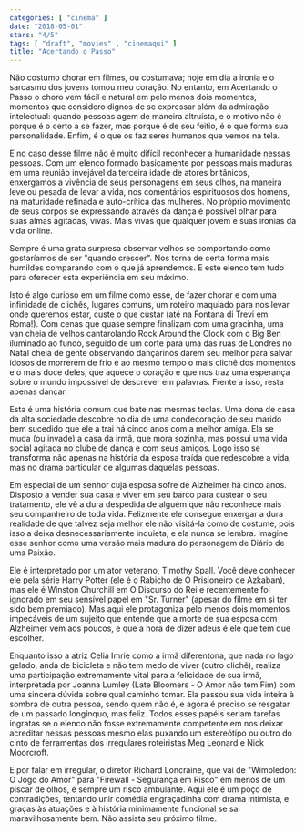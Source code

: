 ```yaml
---
categories: [ "cinema" ]
date: "2018-05-01"
stars: "4/5"
tags: [ "draft", "movies" , "cinemaqui" ]
title: "Acertando o Passo"
---
```

Não costumo chorar em filmes, ou costumava; hoje em dia a ironia e o sarcasmo dos jovens tomou meu coração. No entanto, em Acertando o Passo o choro vem fácil e natural em pelo menos dois momentos, momentos que considero dignos de se expressar além da admiração intelectual: quando pessoas agem de maneira altruísta, e o motivo não é porque é o certo a se fazer, mas porque é de seu feitio, é o que forma sua personalidade. Enfim, é o que os faz seres humanos que vemos na tela.

E no caso desse filme não é muito difícil reconhecer a humanidade nessas pessoas. Com um elenco formado basicamente por pessoas mais maduras em uma reunião invejável da terceira idade de atores britânicos, enxergamos a vivência de seus personagens em seus olhos, na maneira leve ou pesada de levar a vida, nos comentários espirituosos dos homens, na maturidade refinada e auto-crítica das mulheres. No próprio movimento de seus corpos se expressando através da dança é possível olhar para suas almas agitadas, vivas. Mais vivas que qualquer jovem e suas ironias da vida online.

Sempre é uma grata surpresa observar velhos se comportando como gostaríamos de ser "quando crescer". Nos torna de certa forma mais humildes comparando com o que já aprendemos. E este elenco tem tudo para oferecer esta experiência em seu máximo.

Isto é algo curioso em um filme como esse, de fazer chorar e com uma infinidade de clichês, lugares comuns, um roteiro maquiado para nos levar onde queremos estar, custe o que custar (até na Fontana di Trevi em Roma!). Com cenas que quase sempre finalizam com uma gracinha, uma van cheia de velhos cantarolando Rock Around the Clock com o Big Ben iluminado ao fundo, seguido de um corte para uma das ruas de Londres no Natal cheia de gente observando dançarinos darem seu melhor para salvar idosos de morrerem de frio é ao mesmo tempo o mais clichê dos momentos e o mais doce deles, que aquece o coração e que nos traz uma esperança sobre o mundo impossível de descrever em palavras. Frente a isso, resta apenas dançar.

Esta é uma história comum que bate nas mesmas teclas. Uma dona de casa da alta sociedade descobre no dia de uma condecoração de seu marido bem sucedido que ele a trai há cinco anos com a melhor amiga. Ela se muda (ou invade) a casa da irmã, que mora sozinha, mas possui uma vida social agitada no clube de dança e com seus amigos. Logo isso se transforma não apenas na história da esposa traída que redescobre a vida, mas no drama particular de algumas daquelas pessoas.

Em especial de um senhor cuja esposa sofre de Alzheimer há cinco anos. Disposto a vender sua casa e viver em seu barco para custear o seu tratamento, ele vê a dura despedida de alguém que não reconhece mais seu companheiro de toda vida. Felizmente ele consegue enxergar a dura realidade de que talvez seja melhor ele não visitá-la como de costume, pois isso a deixa desnecessariamente inquieta, e ela nunca se lembra. Imagine esse senhor como uma versão mais madura do personagem de Diário de uma Paixão.

Ele é interpretado por um ator veterano, Timothy Spall. Você deve conhecer ele pela série Harry Potter (ele é o Rabicho de O Prisioneiro de Azkaban), mas ele é Winston Churchill em O Discurso do Rei e recentemente foi ignorado em seu sensível papel em "Sr. Turner" (apesar do filme em si ter sido bem premiado). Mas aqui ele protagoniza pelo menos dois momentos impecáveis de um sujeito que entende que a morte de sua esposa com Alzheimer vem aos poucos, e que a hora de dizer adeus é ele que tem que escolher.

Enquanto isso a atriz Celia Imrie como a irmã diferentona, que nada no lago gelado, anda de bicicleta e não tem medo de viver (outro clichê), realiza uma participação extremamente vital para a felicidade de sua irmã, interpretada por Joanna Lumley (Late Bloomers - O Amor não tem Fim) com uma sincera dúvida sobre qual caminho tomar. Ela passou sua vida inteira à sombra de outra pessoa, sendo quem não é, e agora é preciso se resgatar de um passado longínquo, mas feliz. Todos esses papéis seriam tarefas ingratas se o elenco não fosse extremamente competente em nos deixar acreditar nessas pessoas mesmo elas puxando um estereótipo ou outro do cinto de ferramentas dos irregulares roteiristas Meg Leonard e Nick Moorcroft.

E por falar em irregular, o diretor Richard Loncraine, que vai de "Wimbledon: O Jogo do Amor" para "Firewall - Segurança em Risco" em menos de um piscar de olhos, é sempre um risco ambulante. Aqui ele é um poço de contradições, tentando unir comédia engraçadinha com drama intimista, e graças às atuações e à história minimamente funcional se sai maravilhosamente bem. Não assista seu próximo filme.
